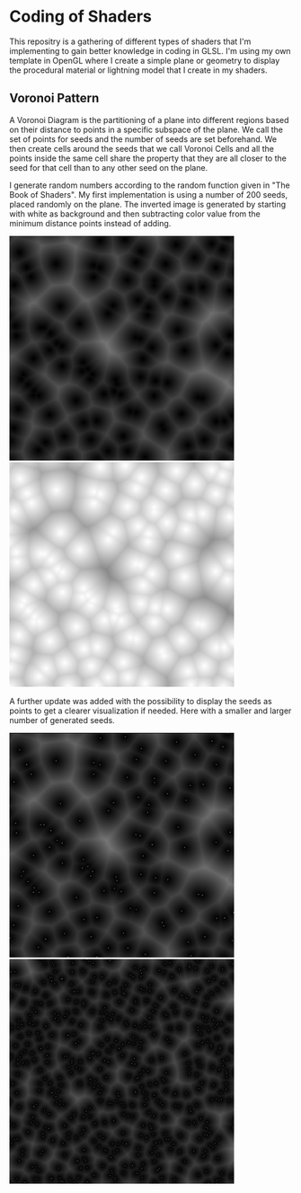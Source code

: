 # Coding of Shaders
This repositry is a gathering of different types of shaders that I'm implementing to gain better knowledge in coding in GLSL. I'm using my own template in OpenGL where I create a simple plane or geometry to display the procedural material or lightning model that I create in my shaders. 

<h2>Voronoi Pattern</h2>
<p>A Voronoi Diagram is the partitioning of a plane into different regions based on their distance to points in a specific subspace of the plane. We call the set of points for seeds and the number of seeds are set beforehand. We then create cells around the seeds that we call Voronoi Cells and all the points inside the same cell share the property that they are all closer to the seed for that cell than to any other seed on the plane. </p>
<p>I generate random numbers according to the random function given in "The Book of Shaders". My first implementation is using a number of 200 seeds, placed randomly on the plane. The inverted image is generated by starting with white as background and then subtracting color value from the minimum distance points instead of adding.</p>

<img src="img/Voronoi_v1.PNG" width = "400" height = "400"/><img src="img/Voronoi_v1white.PNG" width = "400" height = "400"/>

<p>A further update was added with the possibility to display the seeds as points to get a clearer visualization if needed. Here with a smaller and larger number of generated seeds. </p>

<img src="img/Voronoi_v1Seeds.PNG" width = "400" height = "400"/><img src="img/Voronoi500seeds.PNG" width = "400" height = "400"/>
